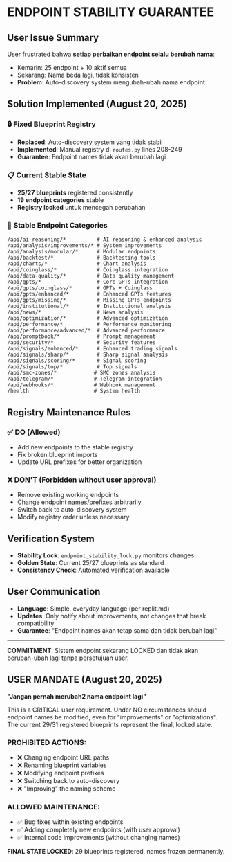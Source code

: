 # ENDPOINT STABILITY GUARANTEE

## User Issue Summary
User frustrated bahwa **setiap perbaikan endpoint selalu berubah nama**:
- Kemarin: 25 endpoint + 10 aktif semua  
- Sekarang: Nama beda lagi, tidak konsisten
- **Problem**: Auto-discovery system mengubah-ubah nama endpoint

## Solution Implemented (August 20, 2025)

### 🔒 Fixed Blueprint Registry
- **Replaced**: Auto-discovery system yang tidak stabil
- **Implemented**: Manual registry di `routes.py` lines 208-249
- **Guarantee**: Endpoint names tidak akan berubah lagi

### 📋 Current Stable State
- **25/27 blueprints** registered consistently  
- **19 endpoint categories** stable
- **Registry locked** untuk mencegah perubahan

### 🎯 Stable Endpoint Categories
```
/api/ai-reasoning/*          # AI reasoning & enhanced analysis
/api/analysis/improvements/* # System improvements
/api/analysis/modular/*      # Modular endpoints  
/api/backtest/*              # Backtesting tools
/api/charts/*                # Chart analysis
/api/coinglass/*             # Coinglass integration
/api/data-quality/*          # Data quality management
/api/gpts/*                  # Core GPTs integration
/api/gpts/coinglass/*        # GPTs + Coinglass
/api/gpts/enhanced/*         # Enhanced GPTs features
/api/gpts/missing/*          # Missing GPTs endpoints
/api/institutional/*         # Institutional analysis
/api/news/*                  # News analysis
/api/optimization/*          # Advanced optimization
/api/performance/*           # Performance monitoring
/api/performance/advanced/*  # Advanced performance
/api/promptbook/*            # Prompt management
/api/security/*              # Security features
/api/signals/enhanced/*      # Enhanced trading signals
/api/signals/sharp/*         # Sharp signal analysis
/api/signals/scoring/*       # Signal scoring
/api/signals/top/*           # Top signals
/api/smc-zones/*            # SMC zones analysis
/api/telegram/*             # Telegram integration
/api/webhooks/*             # Webhook management
/health                     # System health
```

## Registry Maintenance Rules

### ✅ DO (Allowed)
- Add new endpoints to the stable registry
- Fix broken blueprint imports  
- Update URL prefixes for better organization

### ❌ DON'T (Forbidden without user approval)
- Remove existing working endpoints
- Change endpoint names/prefixes arbitrarily
- Switch back to auto-discovery system
- Modify registry order unless necessary

## Verification System
- **Stability Lock**: `endpoint_stability_lock.py` monitors changes
- **Golden State**: Current 25/27 blueprints as standard
- **Consistency Check**: Automated verification available

## User Communication
- **Language**: Simple, everyday language (per replit.md)
- **Updates**: Only notify about improvements, not changes that break compatibility
- **Guarantee**: "Endpoint names akan tetap sama dan tidak berubah lagi"

---

**COMMITMENT**: Sistem endpoint sekarang LOCKED dan tidak akan berubah-ubah lagi tanpa persetujuan user.

## USER MANDATE (August 20, 2025)
**"Jangan pernah merubah2 nama endpoint lagi"**

This is a CRITICAL user requirement. Under NO circumstances should endpoint names be modified, even for "improvements" or "optimizations". The current 29/31 registered blueprints represent the final, locked state.

### PROHIBITED ACTIONS:
- ❌ Changing endpoint URL paths
- ❌ Renaming blueprint variables
- ❌ Modifying endpoint prefixes
- ❌ Switching back to auto-discovery
- ❌ "Improving" the naming scheme

### ALLOWED MAINTENANCE:
- ✅ Bug fixes within existing endpoints
- ✅ Adding completely new endpoints (with user approval)
- ✅ Internal code improvements (without changing names)

**FINAL STATE LOCKED**: 29 blueprints registered, names frozen permanently.